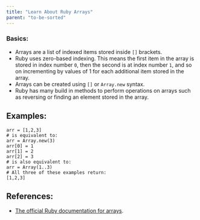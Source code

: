 ```yaml
---
title: "Learn About Ruby Arrays"
parent: "to-be-sorted"
---
```


### Basics:

*   Arrays are a list of indexed items stored inside `[]` brackets.
*   Ruby uses zero-based indexing. This means the first item in the array is stored in index number `0`, then the second is at index number `1`, and so on incrementing by values of 1 for each additional item stored in the array.
*   Arrays can be created using `[]` or `Array.new` syntax.
*   Ruby has many build in methods to perform operations on arrays such as reversing or finding an element stored in the array.

## Examples:

    arr = [1,2,3]
    # is equivalent to:
    arr = Array.new(3)
    arr[0] = 1
    arr[1] = 2
    arr[2] = 3
    # is also equivalent to:
    arr = Array(1..3)
    # All three of these examples return:
    [1,2,3]

## References:

*   [The official Ruby documentation for arrays](http://ruby-doc.org/core-2.2.0/Array.html).
